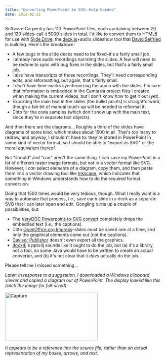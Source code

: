 ```yaml
---
title: "Converting PowerPoint to SVG: Help Needed"
date: 2012-02-22
---
```

Software Carpentry has 110 PowerPoint files, each containing between 20 and 120 slides–call it 5000 slides in total. I'd like to convert them to HTML5 for use with <a href="https://github.com/dseif/slide-drive">Slide Drive</a>, the <a href="http://imakewebthings.github.com/deck.js/">deck.js</a>+audio slideshow tool that <a href="http://dseifried.wordpress.com/">David Seifried</a> is building. Here's the breakdown:
<ul>
  <li>A few bugs in the slide decks need to be fixed–it's a fairly small job.</li>
  <li>I already have audio recordings narrating the slides. A few will need to be redone to sync with bug fixes in the slides, but that's a fairly small job.</li>
  <li>I also have transcripts of those recordings. They'll need corresponding edits, and reformatting, but again, that's fairly small.</li>
  <li>I <em>don't</em> have time-marks synchronizing the audio with the slides. I'm sure that information is embedded in the Camtasia project files I created when making the current videos, but I don't know how to get it out (yet).</li>
  <li>Exporting the main text in the slides (the bullet points) is straightforward, though a fair bit of manual touch-up will be needed to reformat it.</li>
  <li>Ditto for the code samples (which don't show up with the main text, since they're in separate text objects).</li>
</ul>
And then there are the diagrams… Roughly a third of the slides have diagrams of some kind, which makes about 1500 in all. That's too many to redraw, and anyway, I shouldn't have to: they're stored in PowerPoint in some kind of vector format, so I should be able to "export as SVG" or the moral equivalent thereof.

But "should" and "can" aren't the same thing. I can save my PowerPoint in a lot of different raster image formats, but not in a vector format like SVG. However, I <em>can</em> select elements of a diagram, copy them, and then paste them into a vector drawing tool like <a href="http://inkscape.org/">Inkscape</a>, which indicates that something in Windows understands how to do the required format conversion.

Doing that 1500 times would be very tedious, though. What I really want is a way to automate that process, i.e., save each slide in a deck as a separate SVG that I can later open and edit. Googling turns up a couple of possibilities, but:
<ul>
  <li>The <a href="http://www.verydoc.com/doc-to-any/powerpoint-to-svg.html">VeryDOC Powerpoint-to-SVG convert</a> completely drops the embedded text (i.e., the captions).</li>
  <li>Ditto <a href="http://www.openoffice.org/product/impress.html">OpenOffice.org Impress</a>–slides must be saved one at a time, and only the graphical elements come out (not the captions).</li>
  <li><a href="http://www.davisor.com/transformations/ppt-to-svg-java.html">Davisor Publishor</a> doesn't even export all the graphics.</li>
  <li><a href="http://www.docx4java.org/trac/docx4j">docx4j</a>'s pptx4j sounds like it ought to do the job, but (a) it's a library, not a tool, so some Java would have to be written to create an actual converter, and (b) it's not clear that it <em>does</em> actually do the job.</li>
</ul>
Please tell me I missed something…

<em>Later: in response to a suggestion, I downloaded a Windows clipboard viewer and copied a diagram out of PowerPoint. The display looked like this (click the image for full-sized):</em>

<img alt="Capture" src="@root/files/2012/02/Capture-300x156.png" width="300" height="156" class="centered">

<em>It appears to be a reference into the source file, rather than an actual representation of my boxes, arrows, and text.</em>
